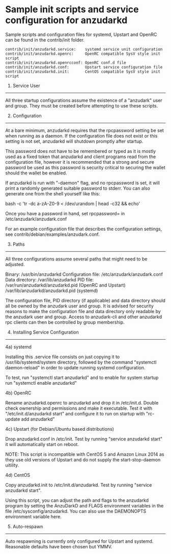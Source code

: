 Sample init scripts and service configuration for anzudarkd
==========================================================

Sample scripts and configuration files for systemd, Upstart and OpenRC
can be found in the contrib/init folder.

    contrib/init/anzudarkd.service:    systemd service unit configuration
    contrib/init/anzudarkd.openrc:     OpenRC compatible SysV style init script
    contrib/init/anzudarkd.openrcconf: OpenRC conf.d file
    contrib/init/anzudarkd.conf:       Upstart service configuration file
    contrib/init/anzudarkd.init:       CentOS compatible SysV style init script

1. Service User
---------------------------------

All three startup configurations assume the existence of a "anzudark" user
and group.  They must be created before attempting to use these scripts.

2. Configuration
---------------------------------

At a bare minimum, anzudarkd requires that the rpcpassword setting be set
when running as a daemon.  If the configuration file does not exist or this
setting is not set, anzudarkd will shutdown promptly after startup.

This password does not have to be remembered or typed as it is mostly used
as a fixed token that anzudarkd and client programs read from the configuration
file, however it is recommended that a strong and secure password be used
as this password is security critical to securing the wallet should the
wallet be enabled.

If anzudarkd is run with "-daemon" flag, and no rpcpassword is set, it will
print a randomly generated suitable password to stderr.  You can also
generate one from the shell yourself like this:

bash -c 'tr -dc a-zA-Z0-9 < /dev/urandom | head -c32 && echo'

Once you have a password in hand, set rpcpassword= in /etc/anzudark/anzudark.conf

For an example configuration file that describes the configuration settings,
see contrib/debian/examples/anzudark.conf.

3. Paths
---------------------------------

All three configurations assume several paths that might need to be adjusted.

Binary:              /usr/bin/anzudarkd
Configuration file:  /etc/anzudark/anzudark.conf
Data directory:      /var/lib/anzudarkd
PID file:            /var/run/anzudarkd/anzudarkd.pid (OpenRC and Upstart)
                     /var/lib/anzudarkd/anzudarkd.pid (systemd)

The configuration file, PID directory (if applicable) and data directory
should all be owned by the anzudark user and group.  It is advised for security
reasons to make the configuration file and data directory only readable by the
anzudark user and group.  Access to anzudark-cli and other anzudarkd rpc clients
can then be controlled by group membership.

4. Installing Service Configuration
-----------------------------------

4a) systemd

Installing this .service file consists on just copying it to
/usr/lib/systemd/system directory, followed by the command
"systemctl daemon-reload" in order to update running systemd configuration.

To test, run "systemctl start anzudarkd" and to enable for system startup run
"systemctl enable anzudarkd"

4b) OpenRC

Rename anzudarkd.openrc to anzudarkd and drop it in /etc/init.d.  Double
check ownership and permissions and make it executable.  Test it with
"/etc/init.d/anzudarkd start" and configure it to run on startup with
"rc-update add anzudarkd"

4c) Upstart (for Debian/Ubuntu based distributions)

Drop anzudarkd.conf in /etc/init.  Test by running "service anzudarkd start"
it will automatically start on reboot.

NOTE: This script is incompatible with CentOS 5 and Amazon Linux 2014 as they
use old versions of Upstart and do not supply the start-stop-daemon uitility.

4d) CentOS

Copy anzudarkd.init to /etc/init.d/anzudarkd. Test by running "service anzudarkd start".

Using this script, you can adjust the path and flags to the anzudarkd program by
setting the AnzuDarkD and FLAGS environment variables in the file
/etc/sysconfig/anzudarkd. You can also use the DAEMONOPTS environment variable here.

5. Auto-respawn
-----------------------------------

Auto respawning is currently only configured for Upstart and systemd.
Reasonable defaults have been chosen but YMMV.
